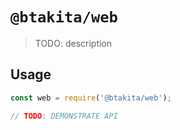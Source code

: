 # `@btakita/web`

> TODO: description

## Usage

```js
const web = require('@btakita/web');

// TODO: DEMONSTRATE API
```

